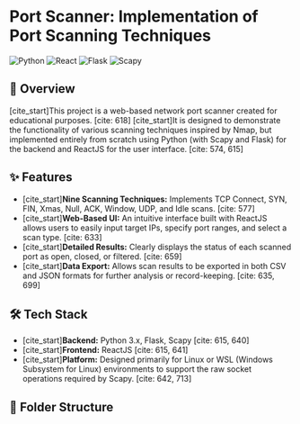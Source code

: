 # Port Scanner: Implementation of Port Scanning Techniques

![Python](https://img.shields.io/badge/Python-3.x-blue.svg) ![React](https://img.shields.io/badge/React-18.x-61DAFB.svg) ![Flask](https://img.shields.io/badge/Flask-2.x-black.svg) ![Scapy](https://img.shields.io/badge/Scapy-2.5-1A2C43.svg)

## 📖 Overview

[cite_start]This project is a web-based network port scanner created for educational purposes. [cite: 618] [cite_start]It is designed to demonstrate the functionality of various scanning techniques inspired by Nmap, but implemented entirely from scratch using Python (with Scapy and Flask) for the backend and ReactJS for the user interface. [cite: 574, 615]

## ✨ Features

* [cite_start]**Nine Scanning Techniques:** Implements TCP Connect, SYN, FIN, Xmas, Null, ACK, Window, UDP, and Idle scans. [cite: 577]
* [cite_start]**Web-Based UI:** An intuitive interface built with ReactJS allows users to easily input target IPs, specify port ranges, and select a scan type. [cite: 633]
* [cite_start]**Detailed Results:** Clearly displays the status of each scanned port as open, closed, or filtered. [cite: 659]
* [cite_start]**Data Export:** Allows scan results to be exported in both CSV and JSON formats for further analysis or record-keeping. [cite: 635, 699]

## 🛠️ Tech Stack

* [cite_start]**Backend:** Python 3.x, Flask, Scapy [cite: 615, 640]
* [cite_start]**Frontend:** ReactJS [cite: 615, 641]
* [cite_start]**Platform:** Designed primarily for Linux or WSL (Windows Subsystem for Linux) environments to support the raw socket operations required by Scapy. [cite: 642, 713]

## 📂 Folder Structure
